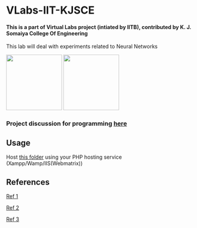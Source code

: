 # VLabs-IIT-KJSCE
#### This is a part of Virtual Labs project (intiated by IITB), contributed by K. J. Somaiya College Of Engineering

This lab will deal with experiments related to Neural Networks

<img style="display: inline" src="http://www.iitb.ac.in/sites/all/themes/touchm/logo.png" width="150"/> <img style="display: inline" src="https://www.somaiya.edu/media/images/cropadd0c5d9-6273-4047-898e-61a0079134b6.jpg" width="150"/>

### Project discussion for programming [here](https://github.com/kartik2112/VLabs-IIT-KJSCE/projects/1)

## Usage
Host [this folder](https://github.com/kartik2112/VLabs-IIT-KJSCE/blob/master/VLabs%20Hosted%20Content/) using your PHP hosting service (Xampp/Wamp/IIS(Webmatrix))

## References
[Ref 1](http://vlabs.iitb.ac.in/gitlab/Community-Docs/about_newlabs)

[Ref 2](vlabs.iitb.ac.in/vlabs-dev/labs/labs.html)

[Ref 3](vlabs.iitb.ac.in/vlab_tool/main_index.php)
